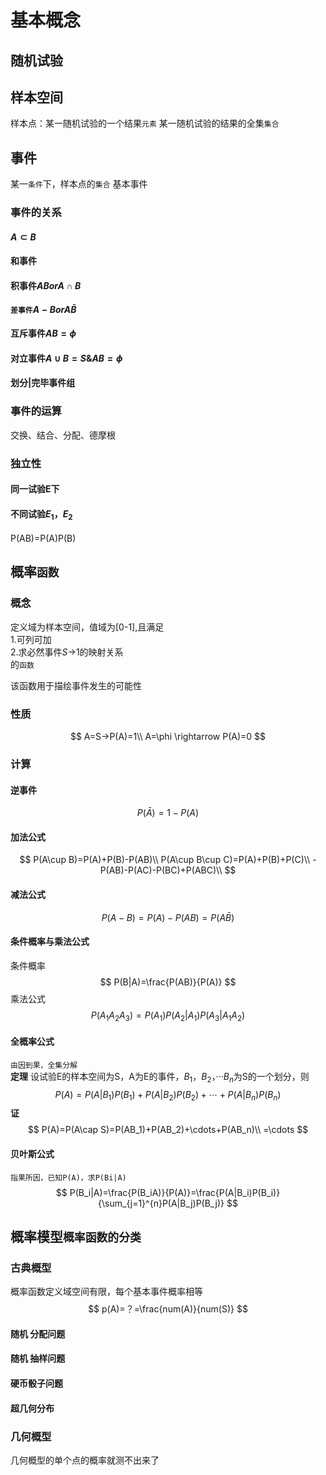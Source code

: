 # 基本概念
## 随机试验
## 样本空间
样本点：某一随机试验的一个结果`元素`
某一随机试验的结果的全集`集合`
## 事件
某一`条件`下，样本点的`集合`
基本事件  
### 事件的关系
#### $A\subset B$
#### 和事件
#### 积事件$ABorA\cap B$
#### `差事件`$A-B or A\bar B$
#### 互斥事件$AB=\phi$
#### 对立事件$A\cup B=S \&AB=\phi$
#### 划分|完毕事件组
### 事件的运算
交换、结合、分配、德摩根
### 独立性
#### 同一试验E下
#### 不同试验$E_1$，$E_2$
P(AB)=P(A)P(B)  
## 概率`函数`
### 概念
定义域为样本空间，值域为[0-1],且满足  
1.可列可加   
2.求必然事件$S$→1的映射关系    
的`函数`


该函数用于描绘事件发生的可能性
### 性质

$$
A=S→P(A)=1\\
A=\phi \rightarrow P(A)=0
$$

### 计算
#### 逆事件
$$
P(\bar{A})=1-P(A)
$$
#### 加法公式
$$
P(A\cup B)=P(A)+P(B)-P(AB)\\
P(A\cup B\cup C)=P(A)+P(B)+P(C)\\
-P(AB)-P(AC)-P(BC)+P(ABC)\\
$$
#### 减法公式
$$
P(A-B)=P(A)-P(AB)=P(A\bar B)
$$
#### 条件概率与乘法公式
条件概率
$$
P(B|A)=\frac{P(AB)}{P(A)}
$$
乘法公式
$$
P(A_1A_2A_3)=P(A_1)P(A_2|A_1)P(A_3|A_1A_2)
$$
#### 全概率公式
`由因到果，全集分解`  
**定理** 设试验E的样本空间为S，A为E的事件，$B_1$，$B_2$，···$B_n$为S的一个划分，则
$$
P(A)=P(A|B_1)P(B_1)+P(A|B_2)P(B_2)+\cdots+P(A|B_n)P(B_n)
$$
**证** 
$$
P(A)=P(A\cap S)=P(AB_1)+P(AB_2)+\cdots+P(AB_n)\\
=\cdots
$$
#### 贝叶斯公式  
`指果所因，已知P(A)，求P(Bi|A)`
$$
P(B_i|A)=\frac{P(B_iA)}{P(A)}=\frac{P(A|B_i)P(B_i)}{\sum_{j=1}^{n}P(A|B_j)P(B_j)}
$$

## 概率模型`概率函数的分类`
### 古典概型
概率函数定义域空间有限，每个基本事件概率相等
$$
p(A)=？=\frac{num(A)}{num(S)}
$$ 
#### 随机 分配问题
#### 随机 抽样问题
#### 硬币骰子问题
#### 超几何分布
### 几何概型
几何概型的单个点的概率就测不出来了

